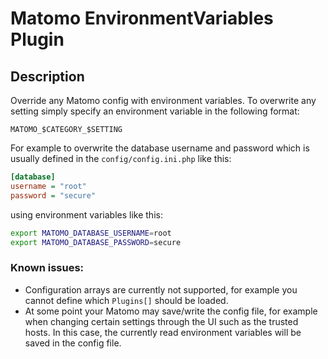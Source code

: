 # Matomo EnvironmentVariables Plugin

## Description

Override any Matomo config with environment variables. To overwrite any setting simply specify an environment variable in the following format:

```
MATOMO_$CATEGORY_$SETTING
```

For example to overwrite the database username and password which is usually defined in the `config/config.ini.php` like this:

```ini
[database]
username = "root"
password = "secure"
```

using environment variables like this:

```bash
export MATOMO_DATABASE_USERNAME=root
export MATOMO_DATABASE_PASSWORD=secure
```

### Known issues:
* Configuration arrays are currently not supported, for example you cannot define which `Plugins[]` should be loaded.
* At some point your Matomo may save/write the config file, for example when changing certain settings through the UI such as the trusted hosts. In this case, the currently read environment variables will be saved in the config file.

